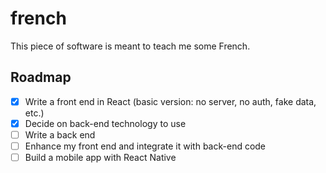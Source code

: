 # french

This piece of software is meant to teach me some French.

## Roadmap

- [x] Write a front end in React (basic version: no server, no auth, fake data, etc.)
- [x] Decide on back-end technology to use
- [ ] Write a back end
- [ ] Enhance my front end and integrate it with back-end code
- [ ] Build a mobile app with React Native
